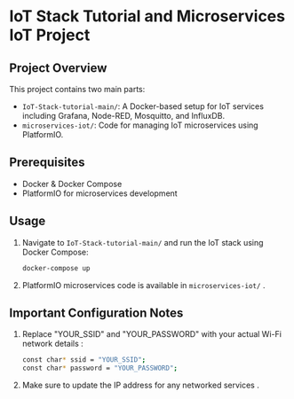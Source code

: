 # IoT Stack Tutorial and Microservices IoT Project

## Project Overview
This project contains two main parts:
- `IoT-Stack-tutorial-main/`: A Docker-based setup for IoT services including Grafana, Node-RED, Mosquitto, and InfluxDB.
- `microservices-iot/`: Code for managing IoT microservices using PlatformIO.

## Prerequisites
- Docker & Docker Compose
- PlatformIO for microservices development

## Usage
1. Navigate to `IoT-Stack-tutorial-main/` and run the IoT stack using Docker Compose:

   ```bash
   docker-compose up
   
2. PlatformIO microservices code is available in `microservices-iot/` .

## Important Configuration Notes
1. Replace "YOUR_SSID" and "YOUR_PASSWORD" with your actual Wi-Fi network details :
   ```bash
   const char* ssid = "YOUR_SSID";
   const char* password = "YOUR_PASSWORD";
2. Make sure to update the IP address for any networked services .

   
